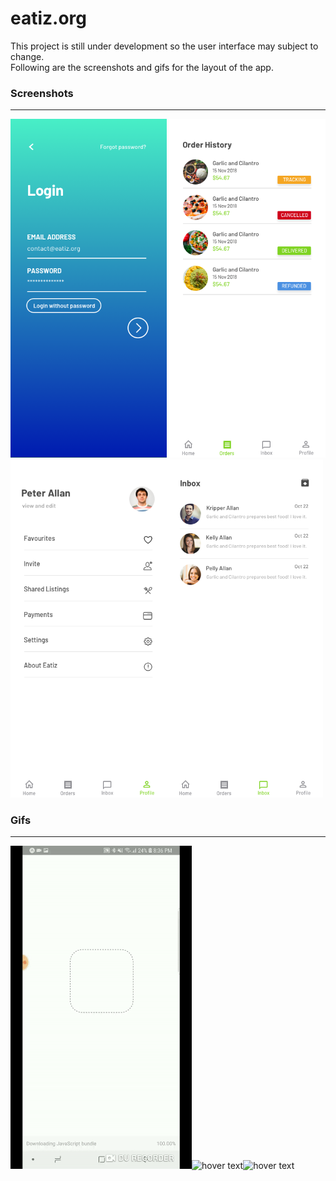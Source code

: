 # eatiz.org
This project is still under development so the user interface may subject to change.<br/>
Following are the screenshots and gifs for the layout of the app.

### Screenshots
___
<img src="/Login.png" width="250" title="hover text"/>   <img src="/Orders.png" width="250" title="hover text"/>   <img src="/Profile.png" width="250" title="hover text"/><img src="/Inbox.png" width="250" title="hover text"/>

### Gifs
___
<img src="/gif1.gif" width="290" title="hover text"/><img src="/gif2.gif" width="290" title="hover text"/><img src="/gif3.gif" width="290" title="hover text"/>
